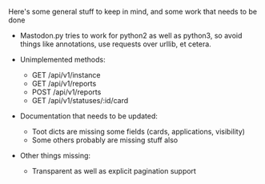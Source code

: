 Here's some general stuff to keep in mind, and some work that needs to be done

* Mastodon.py tries to work for python2 as well as python3, so avoid things like annotations,
  use requests over urllib, et cetera.

* Unimplemented methods:
    * GET /api/v1/instance
    * GET /api/v1/reports
    * POST /api/v1/reports
    * GET /api/v1/statuses/:id/card

* Documentation that needs to be updated:
    * Toot dicts are missing some fields (cards, applications, visibility)
    * Some others probably are missing stuff also

* Other things missing:
    * Transparent as well as explicit pagination support
